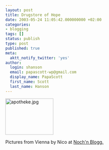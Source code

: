 ```yaml
---
layout: post
title: Drugstore of Hope
date: 2003-05-24 11:05:42.000000000 +02:00
categories:
- blogging
tags: []
status: publish
type: post
published: true
meta:
  aktt_notify_twitter: 'yes'
author:
  login: shanson
  email: papascott-wp@gmail.com
  display_name: PapaScott
  first_name: Scott
  last_name: Hanson
---
```

<p><img alt="apotheke.jpg" src="http://www.papascott.de/wordpress/wp-content/uploads/2003/05/apotheke.jpg" width="150" height="113" border="0" /></p>
<p>Pictures from Vienna by Nico at <a title="Noch'n Blogg.: Wien Bilder" href="http://lumma.de/mt/archives/000237.html#000237">Noch'n Blogg.</a></p>
